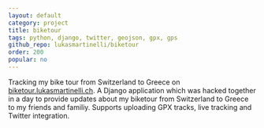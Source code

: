 ```yaml
---
layout: default
category: project
title: biketour
tags: python, django, twitter, geojson, gpx, gps
github_repo: lukasmartinelli/biketour
order: 200
popular: no
---
```


Tracking my bike tour from Switzerland to Greece on [biketour.lukasmartinelli.ch](http://biketour.lukasmartinelli.ch/). A Django application which was hacked together in a day to provide updates about my biketour from Switzerland to Greece to my friends and familiy. Supports uploading GPX tracks, live tracking and Twitter integration.
